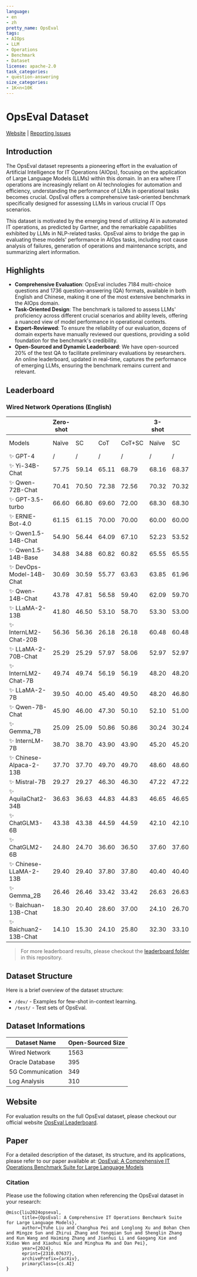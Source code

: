 ```yaml
---
language:
- en
- zh
pretty_name: OpsEval
tags:
- AIOps
- LLM
- Operations
- Benchmark
- Dataset
license: apache-2.0
task_categories:
- question-answering
size_categories:
- 1K<n<10K
---
```



# OpsEval Dataset

[Website](https://opseval.cstcloud.cn/content/home) | [Reporting Issues](https://github.com/NetManAIOps/OpsEval-Datasets/issues/new)

## Introduction

The OpsEval dataset represents a pioneering effort in the evaluation of Artificial Intelligence for IT Operations (AIOps), focusing on the application of Large Language Models (LLMs) within this domain. In an era where IT operations are increasingly reliant on AI technologies for automation and efficiency, understanding the performance of LLMs in operational tasks becomes crucial. OpsEval offers a comprehensive task-oriented benchmark specifically designed for assessing LLMs in various crucial IT Ops scenarios.

This dataset is motivated by the emerging trend of utilizing AI in automated IT operations, as predicted by Gartner, and the remarkable capabilities exhibited by LLMs in NLP-related tasks. OpsEval aims to bridge the gap in evaluating these models' performance in AIOps tasks, including root cause analysis of failures, generation of operations and maintenance scripts, and summarizing alert information.

## Highlights

- **Comprehensive Evaluation**: OpsEval includes 7184 multi-choice questions and 1736 question-answering (QA) formats, available in both English and Chinese, making it one of the most extensive benchmarks in the AIOps domain.
- **Task-Oriented Design**: The benchmark is tailored to assess LLMs' proficiency across different crucial scenarios and ability levels, offering a nuanced view of model performance in operational contexts.
- **Expert-Reviewed**: To ensure the reliability of our evaluation, dozens of domain experts have manually reviewed our questions, providing a solid foundation for the benchmark's credibility.
- **Open-Sourced and Dynamic Leaderboard**: We have open-sourced 20% of the test QA to facilitate preliminary evaluations by researchers. An online leaderboard, updated in real-time, captures the performance of emerging LLMs, ensuring the benchmark remains current and relevant.

## Leaderboard

### Wired Network Operations (English)

| |Zero-shot              | | | |3-shot| | | | |
|------|-----------------------|------|------|------|------|------|------|------|-------|
|Models|Naïve                  |SC    |CoT   |CoT+SC|Naïve |SC    |CoT   |CoT+SC|Best Score|
|✨ GPT-4|/                      |/     |/     |/     |/     |/     |88.70 |88.70 |88.70  |
|✨ Yi-34B-Chat|57.75                  |59.14 |65.11 |68.79 |68.16 |68.37 |78.09 |80.06 |80.06  |
|✨ Qwen-72B-Chat|70.41                  |70.50 |72.38 |72.56 |70.32 |70.32 |70.13 |70.22 |72.56  |
|✨ GPT-3.5-turbo|66.60                  |66.80 |69.60 |72.00 |68.30 |68.30 |70.90 |72.50 |72.50  |
|✨ ERNIE-Bot-4.0|61.15                  |61.15 |70.00 |70.00 |60.00 |60.00 |70.00 |70.00 |70.00  |
|✨ Qwen1.5-14B-Chat|54.90                  |56.44 |64.09 |67.10 |52.23 |53.52 |59.54 |64.18 |67.10  |
|✨ Qwen1.5-14B-Base|34.88                  |34.88 |60.82 |60.82 |65.55 |65.55 |47.08 |47.08 |65.55  |
|✨ DevOps-Model-14B-Chat|30.69                  |30.59 |55.77 |63.63 |63.85 |61.96 |41.15 |44.01 |63.85  |
|✨ Qwen-14B-Chat|43.78                  |47.81 |56.58 |59.40 |62.09 |59.70 |49.06 |55.88 |62.09  |
|✨ LLaMA-2-13B|41.80                  |46.50 |53.10 |58.70 |53.30 |53.00 |56.80 |61.00 |61.00  |
|✨ InternLM2-Chat-20B|56.36                  |56.36 |26.18 |26.18 |60.48 |60.48 |45.10 |45.10 |60.48  |
|✨ LLaMA-2-70B-Chat|25.29                  |25.29 |57.97 |58.06 |52.97 |52.97 |58.55 |58.55 |58.55  |
|✨ InternLM2-Chat-7B|49.74                  |49.74 |56.19 |56.19 |48.20 |48.20 |49.74 |49.74 |56.19  |
|✨ LLaMA-2-7B|39.50                  |40.00 |45.40 |49.50 |48.20 |46.80 |52.00 |55.20 |55.20  |
|✨ Qwen-7B-Chat|45.90                  |46.00 |47.30 |50.10 |52.10 |51.00 |48.30 |49.80 |52.10  |
|✨ Gemma_7B|25.09                  |25.09 |50.86 |50.86 |30.24 |30.24 |51.56 |51.56 |51.56  |
|✨ InternLM-7B|38.70                  |38.70 |43.90 |43.90 |45.20 |45.20 |51.40 |51.40 |51.40  |
|✨ Chinese-Alpaca-2-13B|37.70                  |37.70 |49.70 |49.70 |48.60 |48.60 |50.50 |50.50 |50.50  |
|✨ Mistral-7B|29.27                  |29.27 |46.30 |46.30 |47.22 |47.22 |45.58 |45.58 |47.22  |
|✨ AquilaChat2-34B|36.63                  |36.63 |44.83 |44.83 |46.65 |46.65 |NULL  |NULL  |46.65  |
|✨ ChatGLM3-6B|43.38                  |43.38 |44.59 |44.59 |42.10 |42.10 |43.47 |43.47 |44.59  |
|✨ ChatGLM2-6B|24.80                  |24.70 |36.60 |36.50 |37.60 |37.60 |40.50 |40.50 |40.50  |
|✨ Chinese-LLaMA-2-13B|29.40                  |29.40 |37.80 |37.80 |40.40 |40.40 |28.80 |28.80 |40.40  |
|✨ Gemma_2B|26.46                  |26.46 |33.42 |33.42 |26.63 |26.63 |37.54 |37.54 |37.54  |
|✨ Baichuan-13B-Chat|18.30                  |20.40 |28.60 |37.00 |24.10 |26.70 |18.20 |17.80 |37.00  |
|✨ Baichuan2-13B-Chat|14.10                  |15.30 |24.10 |25.80 |32.30 |33.10 |25.60 |27.70 |33.10  |


> For more leaderboard results, please checkout the [leaderboard folder](./leaderboard/) in this repository.

## Dataset Structure

Here is a brief overview of the dataset structure:

- `/dev/` - Examples for few-shot in-context learning.
- `/test/` - Test sets of OpsEval.
<!-- - `/metadata/` - Contains metadata related to the dataset. -->

## Dataset Informations

| Dataset Name  | Open-Sourced Size |
| ------------- | ------------- | 
| Wired Network | 1563 |
| Oracle Database | 395 |
| 5G Communication | 349 |
| Log Analysis | 310 | 

<!-- ## Usage

To use the OpsEval dataset in your research or project, please follow these steps:

1. Clone this repository to your local machine or server.
2. [Insert specific steps if needed, like environment setup, dependencies installation].
3. Explore the dataset directories and refer to the `metadata` directory for understanding the dataset schema and organization.
4. [Optional: include example code or scripts for common operations on the dataset]. -->

<!-- ## License

[Specify the license under which the OpsEval dataset is distributed, e.g., MIT, GPL, Apache 2.0]

## Acknowledgments

We would like to thank [Acknowledgments to contributors, institutions, funding bodies, etc.]

For any questions or further information, please contact [Insert contact information]. -->

## Website

For evaluation results on the full OpsEval dataset, please checkout our official website [OpsEval Leaderboard](https://opseval.cstcloud.cn/content/home).

## Paper

For a detailed description of the dataset, its structure, and its applications, please refer to our paper available at: [OpsEval: A Comprehensive IT Operations Benchmark Suite for Large Language Models](https://arxiv.org/abs/2310.07637)

### Citation

Please use the following citation when referencing the OpsEval dataset in your research:

```
@misc{liu2024opseval,
      title={OpsEval: A Comprehensive IT Operations Benchmark Suite for Large Language Models}, 
      author={Yuhe Liu and Changhua Pei and Longlong Xu and Bohan Chen and Mingze Sun and Zhirui Zhang and Yongqian Sun and Shenglin Zhang and Kun Wang and Haiming Zhang and Jianhui Li and Gaogang Xie and Xidao Wen and Xiaohui Nie and Minghua Ma and Dan Pei},
      year={2024},
      eprint={2310.07637},
      archivePrefix={arXiv},
      primaryClass={cs.AI}
}

```
